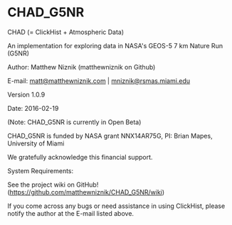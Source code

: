 # CHAD_G5NR

CHAD (= ClickHist + Atmospheric Data)

An implementation for exploring data in NASA's GEOS-5 7 km Nature Run (G5NR)

Author: Matthew Niznik (matthewniznik on Github)

E-mail: matt@matthewniznik.com | mniznik@rsmas.miami.edu

Version 1.0.9

Date: 2016-02-19

(Note: CHAD_G5NR is currently in Open Beta)

CHAD_G5NR is funded by NASA grant NNX14AR75G, PI: Brian Mapes, University of Miami

We gratefully acknowledge this financial support.

System Requirements:

See the project wiki on GitHub! (https://github.com/matthewniznik/CHAD_G5NR/wiki)

If you come across any bugs or need assistance in using ClickHist, please notify the author at the E-mail listed above.

